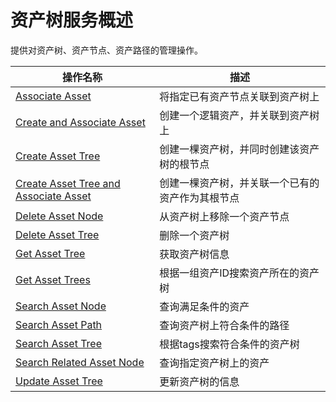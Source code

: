 # 资产树服务概述

提供对资产树、资产节点、资产路径的管理操作。

| 操作名称     | 描述                |
|--------------|---------------------|
|[Associate Asset](associate_asset)  |将指定已有资产节点关联到资产树上|
|[Create and Associate Asset](create_and_associate_asset) |创建一个逻辑资产，并关联到资产树上|
|[Create Asset Tree](create_asset_tree)|创建一棵资产树，并同时创建该资产树的根节点|
|[Create Asset Tree and Associate Asset](create_asset_tree_and_associate_asset)| 创建一棵资产树，并关联一个已有的资产作为其根节点|
|[Delete Asset Node](delete_asset_node) |从资产树上移除一个资产节点|
|[Delete Asset Tree](delete_asset_tree)|  删除一个资产树  |
| [Get Asset Tree](get_asset_tree) | 获取资产树信息  |
|[Get Asset Trees](get_asset_trees)  |根据一组资产ID搜索资产所在的资产树|
|[Search Asset Node](search_asset_node) |查询满足条件的资产|
|[Search Asset Path](search_asset_path) |查询资产树上符合条件的路径|
| [Search Asset Tree](search_asset_tree)    | 根据tags搜索符合条件的资产树 |
|[Search Related Asset Node](search_related_asset_node) |查询指定资产树上的资产|
|[Update Asset Tree](update_asset_tree)| 更新资产树的信息|

